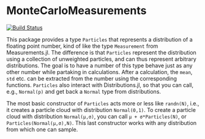 # MonteCarloMeasurements

[![Build Status](https://travis-ci.com/baggepinnen/MonteCarloMeasurements.jl.svg?branch=master)](https://travis-ci.com/baggepinnen/MonteCarloMeasurements.jl)

This package provides a type `Particles` that represents a distribution of a floating point number, kind of like the type `Measurement` from Measurements.jl. The difference is that `Particles` represent the distribution using a collection of unweighted particles, and can thus represent arbitrary distributions. The goal is to have a number of this type behave just as any other number while partaking in calculations. After a calculation, the `mean`, `std` etc. can be extracted from the number using the corresponding functions. `Particles` also interact with Distributions.jl, so that you can call, e.g., `Normal(p)` and get back a `Normal` type from distributions.

The most basic constructor of `Particles` acts more or less like `randn(N)`, i.e., it creates a particle cloud with distribution `Normal(0,1)`. To create a particle cloud with distribution `Normal(μ,σ)`, you can call `μ + σ*Particles(N)`, or `Particles(Normal(μ,σ),N)`. This last constructor works with any distribution from which one can sample.
